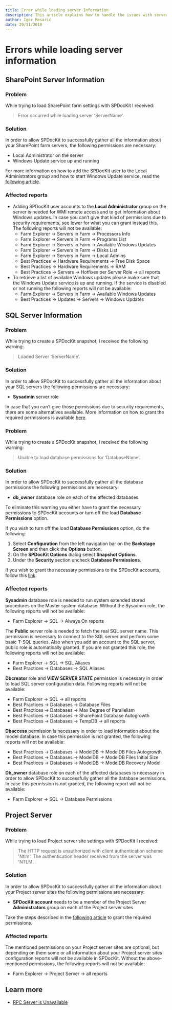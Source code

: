 ```yaml
---
title: Error while loading server Information
description: This article explains how to handle the issues with server load.
author: Igor Mesarić
date: 29/11/2018
---
```


# Errors while loading server information

## SharePoint Server Information

### Problem

While trying to load SharePoint farm settings with SPDocKit I received:

> Error occurred while loading server ‘ServerName’.

### Solution

In order to allow SPDocKit to successfully gather all the information about your SharePoint farm servers, the following permissions are necessary:

* Local Administrator on the server
* Windows Update service up and running

For more information on how to add the SPDocKit user to the Local Administrators group and how to start Windows Update service, read the [following article](../../requirements/server-load-permission-requirements.md#granting-permissions).

### Affected reports

* Adding SPDocKit user accounts to the **Local Administrator** group on the server is needed for WMI remote access and to get information about Windows updates. In case you can’t give that kind of permissions due to security requirements, see lower for what you can grant instead this. The following reports will not be available:
  * Farm Explorer -&gt; Servers in Farm -&gt; Processors Info
  * Farm Explorer -&gt; Servers in Farm -&gt; Programs List
  * Farm Explorer -&gt; Servers in Farm -&gt; Available Windows Updates
  * Farm Explorer -&gt; Servers in Farm -&gt; Disks List
  * Farm Explorer -&gt; Servers in Farm -&gt; Local Admins
  * Best Practices -&gt; Hardware Requirements -&gt; Free Disk Space
  * Best Practices -&gt; Hardware Requirements -&gt; RAM
  * Best Practices -&gt; Servers -&gt; Hotfixes per Server Role -&gt; all reports
* To retrieve a list of available Windows updates please make sure that the Windows Update service is up and running. If the service is disabled or not running the following reports will not be available:
  * Farm Explorer -&gt; Servers in Farm -&gt; Available Windows Updates
  * Best Practices -&gt; Updates -&gt; Servers -&gt; Windows Updates

## SQL Server Information

### Problem

While trying to create a SPDocKit snapshot, I received the following warning:

> Loaded Server ‘ServerName’.

### Solution

In order to allow SPDocKit to successfully gather all the information about your SQL servers the following permissions are necessary:

* **Sysadmin** server role

In case that you can’t give those permissions due to security requirements, there are some alternatives available. More information on how to grant the required permissions is available [here](../../requirements/server-load-permission-requirements.md#granting-permissions-1).

### Problem

While trying to create a SPDocKit snapshot, I received the following warning:

> Unable to load database permissions for ‘DatabaseName’.

### Solution

In order to allow SPDocKit to successfully gather all the database permissions the following permissions are necessary:

* **db\_owner** database role on each of the affected databases.

To eliminate this warning you either have to grant the necessary permissions to SPDocKit accounts or turn off the load **Database Permissions** option.

If you wish to turn off the load **Database Permissions** option, do the following:

1. Select **Configuration** from the left navigation bar on the **Backstage Screen** and then click the **Options** button.
2. On the **SPDocKit Options** dialog select **Snapshot Options**.
3. Under the **Security** section uncheck **Database Permissions**.

If you wish to grant the necessary permissions to the SPDocKit accounts, follow this [link](../../requirements/server-load-permission-requirements.md#granting-permissions-1).

### Affected reports

**Sysadmin** database role is needed to run system extended stored procedures on the Master system database. Without the Sysadmin role, the following reports will not be available:

* Farm Explorer -&gt; SQL -&gt; Always On reports

The **Public** server role is needed to fetch the real SQL server name. This permission is necessary to connect to the SQL server and perform some basic T-SQL queries. Also when you add an account to the SQL server, public role is automatically granted. If you are not granted this role, the following reports will not be available:

* Farm Explorer -&gt; SQL -&gt; SQL Aliases
* Best Practices -&gt; Databases -&gt; SQL Aliases

**Dbcreator** role and **VIEW SERVER STATE** permission is necessary in order to load SQL server configuration data. Following reports will not be available:

* Farm Explorer -&gt; SQL -&gt; all reports
* Best Practices -&gt; Databases -&gt; Database Files
* Best Practices -&gt; Databases -&gt; Max Degree of Parallelism
* Best Practices -&gt; Databases -&gt; SharePoint Database Autogrowth
* Best Practices -&gt; Databases -&gt; TempDB -&gt; all reports

**Dbaccess** permission is necessary in order to load information about the model database. In case this permission is not granted, the following reports will not be available:

* Best Practices -&gt; Databases -&gt; ModelDB -&gt; ModelDB Files Autogrowth
* Best Practices -&gt; Databases -&gt; ModelDB -&gt; ModelDB Files Initial Size
* Best Practices -&gt; Databases -&gt; ModelDB -&gt; ModelDB Recovery Model

**Db\_owner** database role on each of the affected databases is necessary in order to allow SPDocKit to successfully gather all the database permissions. In case this permission is not granted, the following report will not be available:

* Farm Explorer -&gt; SQL -&gt; Database Permissions

## Project Server

### Problem

While trying to load Project server site settings with SPDocKit I received:

> The HTTP request is unauthorized with client authentication scheme 'Ntlm'. The authentication header received from the server was 'NTLM'.

### Solution

In order to allow SPDocKit to successfully gather all the information about your Project server sites the following permissions are necessary:

* **SPDocKit account** needs to be a member of the Project Server **Administrators** group on each of the Project server sites

Take the steps described in the [following article](../../requirements/server-load-permission-requirements.md#granting-permissions-2) to grant the required permissions.

### Affected reports

The mentioned permissions on your Project server sites are optional, but depending on them some or all information about your Project server sites configuration reports will not be available in SPDocKit. Without the above-mentioned permissions, the following reports will not be available:

* Farm Explorer -&gt; Project Server -&gt; all reports

## Learn more

* [RPC Server is Unavailable](rpc-server-unavailable.md)

